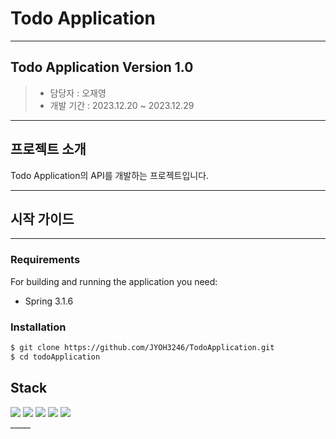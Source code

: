 Todo Application
=====
-----
## Todo Application Version 1.0
> * 담당자 : 오재영
> * 개발 기간 : 2023.12.20 ~ 2023.12.29

-----
## 프로젝트 소개
Todo Application의 API를 개발하는 프로젝트입니다.

-----
## 시작 가이드
_____
### Requirements
For building and running the application you need:
* Spring 3.1.6

### Installation
```bash
$ git clone https://github.com/JYOH3246/TodoApplication.git
$ cd todoApplication
```
## Stack
<div>
  <img src="https://img.shields.io/badge/kotlin-7F52FF?style=for-the-badge&logo=kotlin&logoColor=white">
  <img src="https://img.shields.io/badge/spring-6DB33F?style=for-the-badge&logo=spring&logoColor=white">
  <img src="https://img.shields.io/badge/github-000000?style=for-the-badge&logo=github&logoColor=white">
  <img src="https://img.shields.io/badge/git-F05032?style=for-the-badge&logo=git&logoColor=white">
  <img src="https://img.shields.io/badge/IntelliJ-000000?style=for-the-badge&logo=Intellijidea&logoColor=white">
  <br>
</div>
_____